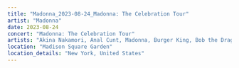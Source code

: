 ```yaml
---
title: "Madonna_2023-08-24_Madonna: The Celebration Tour"
artist: "Madonna"
date: 2023-08-24
concert: "Madonna: The Celebration Tour"
artists: "Akina Nakamori, Anal Cunt, Madonna, Burger King, Bob the Drag Queen"
location: "Madison Square Garden"
location_details: "New York, United States"
---
```

